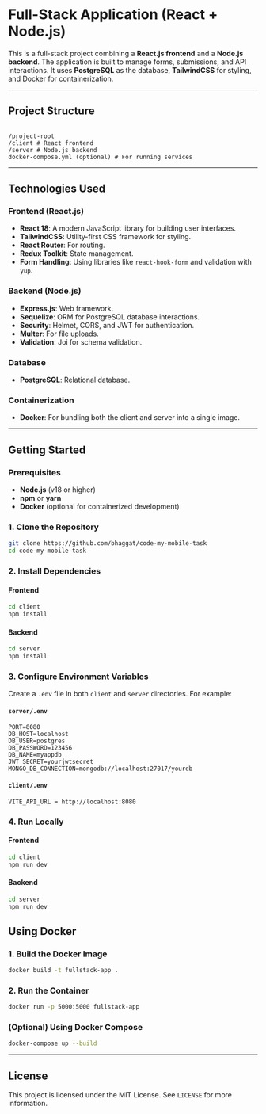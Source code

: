 # Full-Stack Application (React + Node.js)

This is a full-stack project combining a **React.js frontend** and a **Node.js backend**. The application is built to manage forms, submissions, and API interactions. It uses **PostgreSQL** as the database, **TailwindCSS** for styling, and Docker for containerization.

---

## **Project Structure**

```

/project-root
/client # React frontend
/server # Node.js backend
docker-compose.yml (optional) # For running services

```

---

## **Technologies Used**

### Frontend (React.js)

- **React 18**: A modern JavaScript library for building user interfaces.
- **TailwindCSS**: Utility-first CSS framework for styling.
- **React Router**: For routing.
- **Redux Toolkit**: State management.
- **Form Handling**: Using libraries like `react-hook-form` and validation with `yup`.

### Backend (Node.js)

- **Express.js**: Web framework.
- **Sequelize**: ORM for PostgreSQL database interactions.
- **Security**: Helmet, CORS, and JWT for authentication.
- **Multer**: For file uploads.
- **Validation**: Joi for schema validation.

### Database

- **PostgreSQL**: Relational database.

### Containerization

- **Docker**: For bundling both the client and server into a single image.

---

## **Getting Started**

### Prerequisites

- **Node.js** (v18 or higher)
- **npm** or **yarn**
- **Docker** (optional for containerized development)

### 1. Clone the Repository

```bash
git clone https://github.com/bhaggat/code-my-mobile-task
cd code-my-mobile-task
```

### 2. Install Dependencies

#### Frontend

```bash
cd client
npm install
```

#### Backend

```bash
cd server
npm install
```

### 3. Configure Environment Variables

Create a `.env` file in both `client` and `server` directories. For example:

#### `server/.env`

```
PORT=8080
DB_HOST=localhost
DB_USER=postgres
DB_PASSWORD=123456
DB_NAME=myappdb
JWT_SECRET=yourjwtsecret
MONGO_DB_CONNECTION=mongodb://localhost:27017/yourdb
```

#### `client/.env`

```
VITE_API_URL = http://localhost:8080
```

### 4. Run Locally

#### Frontend

```bash
cd client
npm run dev
```

#### Backend

```bash
cd server
npm run dev
```

## **Using Docker**

### 1. Build the Docker Image

```bash
docker build -t fullstack-app .
```

### 2. Run the Container

```bash
docker run -p 5000:5000 fullstack-app
```

### (Optional) Using Docker Compose

```bash
docker-compose up --build
```

---

## **License**

This project is licensed under the MIT License. See `LICENSE` for more information.
